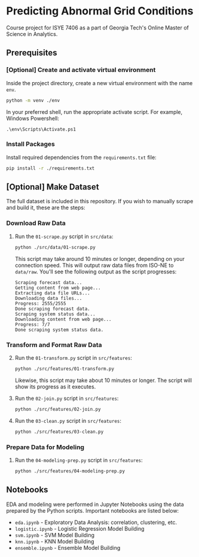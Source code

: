 # Predicting Abnormal Grid Conditions

Course project for ISYE 7406 as a part of Georgia Tech's Online Master of Science in Analytics.

## Prerequisites

### [Optional] Create and activate virtual environment

Inside the project directory, create a new virtual environment with the name `env`.   
```sh 
python -m venv ./env
```

In your preferred shell, run the appropriate activate script. For example, Windows Powershell:
```
.\env\Scripts\Activate.ps1
```
   
### Install Packages

Install required dependencies from the `requirements.txt` file:
```sh
pip install -r ./requirements.txt
```

## [Optional] Make Dataset

The full dataset is included in this repository. If you wish to manually scrape and build it, these are the steps:

### Download Raw Data

1. Run the `01-scrape.py` script in `src/data`:
   ```sh
   python ./src/data/01-scrape.py
   ```
   This script may take around 10 minutes or longer, depending on your connection speed. This will output raw data files from ISO-NE to `data/raw`. You'll see the following output as the script progresses:

   ```
   Scraping forecast data...
   Getting content from web page...
   Extracting data file URLs...
   Downloading data files...
   Progress: 2555/2555
   Done scraping forecast data.
   Scraping system status data...
   Downloading content from web page...
   Progress: 7/7
   Done scraping system status data.
   ```

### Transform and Format Raw Data

2. Run the `01-transform.py` script in `src/features`:
   ```sh
   python ./src/features/01-transform.py
   ```
   
   Likewise, this script may take about 10 minutes or longer. The script will show its progress as it executes.

3. Run the `02-join.py` script in `src/features`:
   ```sh
   python ./src/features/02-join.py
   ```

4. Run the `03-clean.py` script in `src/features`:
     ```sh
   python ./src/features/03-clean.py
   ```

### Prepare Data for Modeling

1. Run the `04-modeling-prep.py` script in `src/features`:
     ```sh
   python ./src/features/04-modeling-prep.py

## Notebooks

EDA and modeling were performed in Jupyter Notebooks using the data prepared by the Python scripts. Important notebooks are listed below:

* `eda.ipynb` - Exploratory Data Analysis: correlation, clustering, etc.
* `logistic.ipynb` - Logistic Regression Model Building
* `svm.ipynb` - SVM Model Building
* `knn.ipynb` - KNN Model Building
* `ensemble.ipynb` - Ensemble Model Building